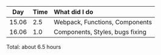 | Day | Time | What did I do |
| :----:| :-----| :-----|
| 15.06 | 2.5 | Webpack, Functions, Components |
| 16.06 | 1.0 | Components, Styles, bugs fixing |

Total: about 6.5 hours